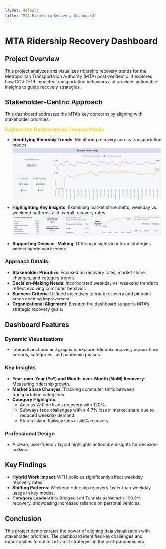 ```yaml
---
layout: default
title: "MTA Ridership Recovery Dashboard"  
---
```


# MTA Ridership Recovery Dashboard

## Project Overview
This project analyzes and visualizes ridership recovery trends for the Metropolitan Transportation Authority (MTA) post-pandemic. It explores how COVID-19 impacted transportation behaviors and provides actionable insights to guide recovery strategies.

## Stakeholder-Centric Approach
This dashboard addresses the MTA’s key concerns by aligning with stakeholder priorities:

<a href="https://public.tableau.com/views/MavenCommuterChallengeNov302024/MainV2" 
   style="color: #FFD700; text-decoration: none; font-weight: bold; font-size: 16px;">
   Explore the Dashboard on Tableau Public
</a>


- **Identifying Ridership Trends**: Monitoring recovery across transportation modes.  
  ![Ridership Trends Chart](../assets/img/maven-mta-14.png)

- **Highlighting Key Insights**: Examining market share shifts, weekday vs. weekend patterns, and overall recovery rates.
 ![Ridership Trends Chart](../assets/img/maven-mta-15.png)

- **Supporting Decision-Making**: Offering insights to inform strategies amidst hybrid work trends.

### Approach Details:
- **Stakeholder Priorities**: Focused on recovery rates, market share changes, and category trends.  
- **Decision-Making Needs**: Incorporated weekday vs. weekend trends to reflect evolving commuter behavior.  
- **Success Criteria**: Defined objectives to track recovery and pinpoint areas needing improvement.  
- **Organizational Alignment**: Ensured the dashboard supports MTA’s strategic recovery goals.

## Dashboard Features

### Dynamic Visualizations
- Interactive charts and graphs to explore ridership recovery across time periods, categories, and pandemic phases.

### Key Insights
- **Year-over-Year (YoY) and Month-over-Month (MoM) Recovery**: Measuring ridership growth.  
- **Market Share Changes**: Tracking commuter shifts between transportation categories.  
- **Category Highlights**:  
  - Access-A-Ride leads recovery with 120%.  
  - Subways face challenges with a 4.7% loss in market share due to reduced weekday demand.  
  - Staten Island Railway lags at 46% recovery.

### Professional Design
- A clean, user-friendly layout highlights actionable insights for decision-makers.

## Key Findings
- **Hybrid Work Impact**: WFH policies significantly affect weekday recovery rates.  
- **Shifting Patterns**: Weekend ridership recovers faster than weekday usage in key modes.  
- **Category Leadership**: Bridges and Tunnels achieved a 100.8% recovery, showcasing increased reliance on personal vehicles.

## Conclusion
This project demonstrates the power of aligning data visualization with stakeholder priorities. The dashboard identifies key challenges and opportunities to optimize transit strategies in the post-pandemic era.
